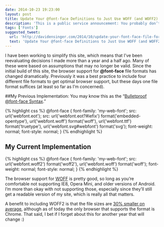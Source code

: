 ```yaml
---
date: 2014-10-23 19:23:00
layout: post
title: Update Your @font-face Definitions to Just Use WOFF (and WOFF2)
description: 'This is a public service announcement: You probably don’t need the other file formats.'
tags: ['Fonts']
suggested_tweet:
  url: 'http://davidensinger.com/2014/10/update-your-font-face-file-formats-to-just-use-woff-and-woff2/'
  text: 'Update Your @​font-face Definitions to Just Use WOFF (and WOFF2) by @DavidEnsinger'
---
```


I have been working to simplify this site, which means that I’ve been reevaluating decisions I made more than a year and a half ago. Many of these were based on assumptions that may no longer be valid. Since the initial build of this site, the browser support for **@font-face** file formats has changed dramatically. Previously it was a best practice to include four different file formats to get optimal browser support, but these days one file format suffices (at least so far as I’m concerned).

##My Previous Implementation:
You may know this as the “[Bulletproof @font-face Syntax](http://www.paulirish.com/2009/bulletproof-font-face-implementation-syntax/).”

{% highlight css %}
@font-face {
    font-family: 'my-web-font';
    src: url('webfont.eot');
    src: url('webfont.eot?#iefix') format('embedded-opentype'),
         url('webfont.woff') format('woff'),
         url('webfont.ttf') format('truetype'),
         url('webfont.svg#webfont') format('svg');
    font-weight: normal;
    font-style: normal;
}
{% endhighlight %}

## My Current Implementation

{% highlight css %}
@font-face {
    font-family: 'my-web-font';
    src: url('webfont.woff2') format('woff2'),
         url('webfont.woff') format('woff');
    font-weight: normal;
    font-style: normal;
}
{% endhighlight %}

The browser support for [WOFF](http://caniuse.com/#search=woff) is pretty good, so long as you’re comfortable not supporting IE8, Opera Mini, and older versions of Android. I’m more than okay with not supporting those, especially since they’ll still get a readable version of my site, which is really all that matters.

A benefit to including WOFF2 is that the file sizes are [30% smaller on average](https://gist.github.com/sergejmueller/cf6b4f2133bcb3e2f64a), although as of today the only browser that supports the format is Chrome. That said, I bet if I forget about this for another year that will change :)
